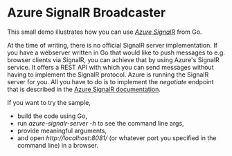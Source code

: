 # Azure SignalR Broadcaster

This small demo illustrates how you can use [*Azure SignalR*](https://docs.microsoft.com/en-us/azure/azure-signalr/) from Go.

At the time of writing, there is no official SignalR server implementation. If you have a webserver written in Go that would like to push messages to e.g. browser clients via SignalR, you can achieve that by using Azure's SignalR service. It offers a REST API with which you can send messages without having to implement the SignalR protocol. Azure is running the SignalR server for you. All you have to do is to implement the *negotiate* endpoint that is described in the [Azure SignalR documentation](https://github.com/Azure/azure-signalr/blob/dev/docs/rest-api.md).

If you want to try the sample,

* build the code using Go,
* run *azure-signalr-server -h* to see the command line args,
* provide meaningful arguments,
* and open *http://localhost:8081/* (or whatever port you specified in the command line) in a browser.

